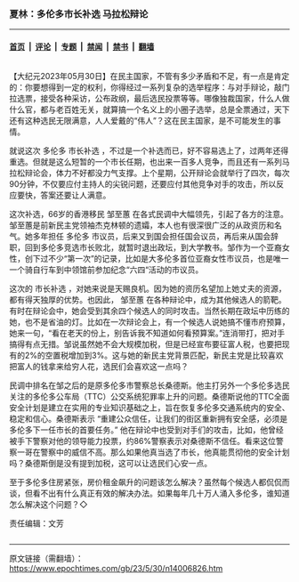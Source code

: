 ### 夏林：多伦多市长补选 马拉松辩论

---

#### [首页](../../../..?n14006826) &nbsp;|&nbsp; [评论](../../../../../epoch-comment?n14006826) &nbsp;|&nbsp; [专题](../../../../../epoch-special?n14006826) &nbsp;|&nbsp; [禁闻](../../../../../epoch-news?n14006826) &nbsp;|&nbsp; [禁书](../../../../../books?n14006826) &nbsp;|&nbsp; [翻墙](https://github.com/gfw-breaker/nogfw/blob/master/README.md?n14006826)


<div class="column" id="artbody" itemprop="articleBody">
 <!-- article content begin -->
 <p>
  【大纪元2023年05月30日】在民主国家，不管有多少矛盾和不足，有一点是肯定的：你要想得到一定的权利，你得经过一系列复杂的选举程序：与对手辩论，敲门拉选票，接受各种采访，公布政纲，最后选民投票等等。哪像独裁国家，什么人做什么官，都与老百姓无关，就算搞一个名义上的小圈子选举，总是全票通过，天下还有这种选民无限满意，人人爱戴的“伟人”？这在民主国家，是不可能发生的事情。
 </p>
 <p>
  就说这次
  <ok href="https://www.epochtimes.com/gb/tag/%E5%A4%9A%E4%BC%A6%E5%A4%9A.html">
   多伦多
  </ok>
  <ok href="https://www.epochtimes.com/gb/tag/%E5%B8%82%E9%95%BF%E8%A1%A5%E9%80%89.html">
   市长补选
  </ok>
  ，不过是一个补选而已，好不容易选上了，过两年还得重选。但就是这么短暂的一个市长任期，也出来一百多人竞争，而且还有一系列马拉松辩论会，体力不好都没力气支撑。上个星期，公开辩论会就举行了四次，每次90分钟，不仅要应付主持人的尖锐问题，还要应付其他竞争对手的攻击，所以反应要快，答案还要让人满意。
 </p>
 <p>
  这次补选，66岁的香港移民
  <ok href="https://www.epochtimes.com/gb/tag/%E9%82%B9%E8%87%B3%E8%95%99.html">
   邹至蕙
  </ok>
  在各式民调中大幅领先，引起了各方的注意。邹至蕙是前新民主党领袖杰克林顿的遗孀，本人也有很深很广泛的从政资历和名气。她多年担任
  <ok href="https://www.epochtimes.com/gb/tag/%E5%A4%9A%E4%BC%A6%E5%A4%9A.html">
   多伦多
  </ok>
  市议员，后来又到国会担任国会议员，再后来从国会辞职，回到多伦多竞选市长败北，就暂时退出政坛，到大学教书。邹作为一个亚裔女性，创下过不少“第一次”的记录，比如是大多伦多首位亚裔女性市议员，也是唯一一个骑自行车到中领馆前参加纪念“六四“活动的市议员。
 </p>
 <p>
  这次的
  <ok href="https://www.epochtimes.com/gb/tag/%E5%B8%82%E9%95%BF%E8%A1%A5%E9%80%89.html">
   市长补选
  </ok>
  ，对她来说是天赐良机。因为她的资历名望加上她丈夫的资源，都有得天独厚的优势。也因此，
  <ok href="https://www.epochtimes.com/gb/tag/%E9%82%B9%E8%87%B3%E8%95%99.html">
   邹至蕙
  </ok>
  在各种辩论中，成为其他候选人的箭靶。有时在辩论会中，她会受到其余四个候选人的同时攻击。当然长期在政坛中历练的她，也不是省油的灯。比如在一次辩论会上，有一个候选人说她搞不懂市府预算，她来一句，“看在老天的份上，别告诉我不知道如何看预算案。”连消带打，把对手搞得有点无措。邹说虽然她不会大规模加税，但是已经宣布要征富人税，也要把现有的2%的空置税增加到3%。这与她的新民主党背景匹配，新民主党是比较喜欢把富人的钱拿来给穷人花，选民们会喜欢这一点吗？
 </p>
 <p>
  民调中排名在邹之后的是原多伦多市警察总长桑德斯。他主打另外一个多伦多选民关注的多伦多公车局（TTC）公交系统犯罪率上升的问题。桑德斯说他的TTC全面安全计划是建立在实用的专业知识基础之上，旨在恢复多伦多交通系统内的安全、稳定和信心。桑德斯表示 “重建公众信任，让我们的街区重新拥有安全感，必须是多伦多下一任市长的首要任务。” 他在辩论中也受到对手们的攻击，比如，他曾经被手下警察对他的领导能力投票，约86%警察表示对桑德斯不信任。看来这位警察一哥在警察中的威信不高。那么如果他真当选了市长，他真能贯彻他的安全计划吗？桑德斯倒是没有提到加税，这可以让选民们心安一点。
 </p>
 <p>
  至于多伦多住房紧张，房价租金飙升的问题该怎么解决？虽然每个候选人都侃侃而谈，但看不出有什么真正有效的解决办法。如果每年几十万人涌入多伦多，谁知道怎么解决这个问题？◇
 </p>
 <p>
  责任编辑：文芳
 </p>
 <!-- article content end -->
</div>


---

原文链接（需翻墙）：https://www.epochtimes.com/gb/23/5/30/n14006826.htm
